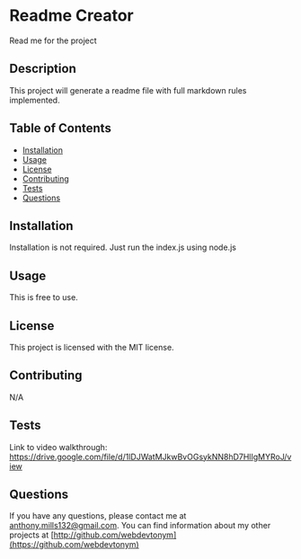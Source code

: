 # Readme Creator

 Read me for the project

## Description

This project will generate a readme file with full markdown rules implemented.

## Table of Contents

- [Installation](#installation)
- [Usage](#usage)
- [License](#license)
- [Contributing](#contributing)
- [Tests](#tests)
- [Questions](#questions)

## Installation

Installation is not required. Just run the index.js using node.js

## Usage

This is free to use.

## License

This project is licensed with the MIT license.

## Contributing

N/A

## Tests

Link to video walkthrough: <https://drive.google.com/file/d/1lDJWatMJkwBvOGsykNN8hD7HlIgMYRoJ/view>

## Questions

If you have any questions, please contact me at [anthony.mills132@gmail.com](mailto:anthony.mills132@gmail.com). You can find information about my other projects at [http://github.com/webdevtonym](https://github.com/webdevtonym)
